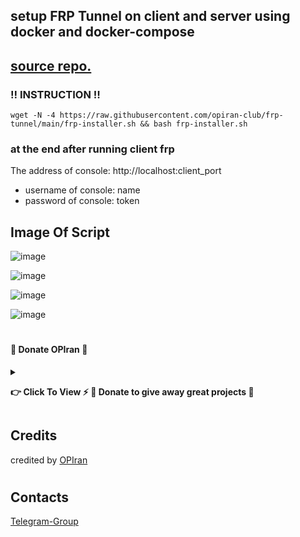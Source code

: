 ## setup FRP Tunnel on client and server using docker and docker-compose

  [source repo.](https://github.com/fatedier/frp)
---------------------------------------------------------------------------------------------------------------------------------------

###  ‼️ INSTRUCTION ‼️

```
wget -N -4 https://raw.githubusercontent.com/opiran-club/frp-tunnel/main/frp-installer.sh && bash frp-installer.sh
```

### at the end after running client frp

The address of console: http://localhost:client_port
 - username of console: name
 - password of console: token

   
## Image Of Script
  
![image](https://github.com/opiran-club/frp-tunnel/assets/130220895/44bd67b5-ac20-4694-9012-fd614226642a)

![image](https://github.com/opiran-club/frp-tunnel/assets/130220895/c099fd34-18ef-499b-99c1-3ebb45916a95)

![image](https://github.com/opiran-club/frp-tunnel/assets/130220895/28ea01ea-cef6-4f07-84ee-e355263f8c27)

![image](https://github.com/opiran-club/frp-tunnel/assets/130220895/df38750a-5a16-4983-83b5-40c89212befb)

#
#
#

#### 🎁 Donate OPIran 🎁

<details>
 
<summary><p><b> 👉 Click To View <b>⚡️ 🎁 Donate to give away great projects 🎁</b></b></p></summary>
 
 ✅ USDT (ERC20)

🔗 Link : 
 ```

 ```
 
 ✅ TRX (TRC20)
🔗 Link : 
 ```

 ```
</details>


## Credits

credited by [OPIran](https://github.com/opiran-club)
#
## Contacts

[Telegram-Group](https://t,me/OPIranCluB)

